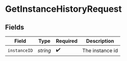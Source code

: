 # GetInstanceHistoryRequest


## Fields

| Field              | Type               | Required           | Description        |
| ------------------ | ------------------ | ------------------ | ------------------ |
| `instanceID`       | *string*           | :heavy_check_mark: | The instance id    |